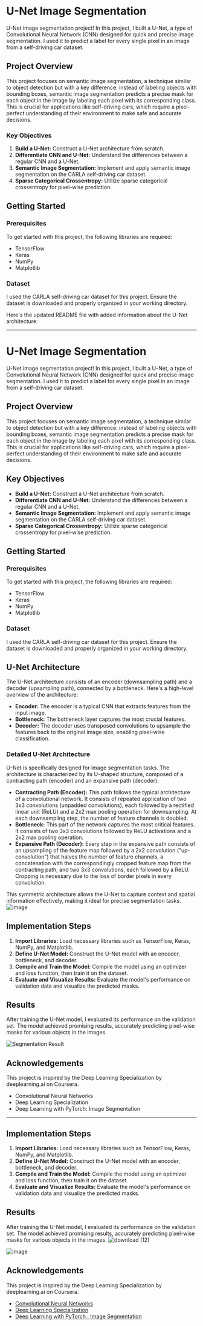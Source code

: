 # U-Net Image Segmentation

U-Net image segmentation project! In this project, I built a U-Net, a type of Convolutional Neural Network (CNN) designed for quick and precise image segmentation. I used it to predict a label for every single pixel in an image from a self-driving car dataset.

## Project Overview

This project focuses on semantic image segmentation, a technique similar to object detection but with a key difference: instead of labeling objects with bounding boxes, semantic image segmentation predicts a precise mask for each object in the image by labeling each pixel with its corresponding class. This is crucial for applications like self-driving cars, which require a pixel-perfect understanding of their environment to make safe and accurate decisions.

### Key Objectives

1. **Build a U-Net:** Construct a U-Net architecture from scratch.
2. **Differentiate CNN and U-Net:** Understand the differences between a regular CNN and a U-Net.
3. **Semantic Image Segmentation:** Implement and apply semantic image segmentation on the CARLA self-driving car dataset.
4. **Sparse Categorical Crossentropy:** Utilize sparse categorical crossentropy for pixel-wise prediction.

## Getting Started

### Prerequisites

To get started with this project, the following libraries are required:

- TensorFlow
- Keras
- NumPy
- Matplotlib

### Dataset

I used the CARLA self-driving car dataset for this project. Ensure the dataset is downloaded and properly organized in your working directory.

Here's the updated README file with added information about the U-Net architecture:

---

# U-Net Image Segmentation

U-Net image segmentation project! In this project, I built a U-Net, a type of Convolutional Neural Network (CNN) designed for quick and precise image segmentation. I used it to predict a label for every single pixel in an image from a self-driving car dataset.

## Project Overview
This project focuses on semantic image segmentation, a technique similar to object detection but with a key difference: instead of labeling objects with bounding boxes, semantic image segmentation predicts a precise mask for each object in the image by labeling each pixel with its corresponding class. This is crucial for applications like self-driving cars, which require a pixel-perfect understanding of their environment to make safe and accurate decisions.

## Key Objectives
- **Build a U-Net:** Construct a U-Net architecture from scratch.
- **Differentiate CNN and U-Net:** Understand the differences between a regular CNN and a U-Net.
- **Semantic Image Segmentation:** Implement and apply semantic image segmentation on the CARLA self-driving car dataset.
- **Sparse Categorical Crossentropy:** Utilize sparse categorical crossentropy for pixel-wise prediction.

## Getting Started

### Prerequisites
To get started with this project, the following libraries are required:
- TensorFlow
- Keras
- NumPy
- Matplotlib

### Dataset
I used the CARLA self-driving car dataset for this project. Ensure the dataset is downloaded and properly organized in your working directory.

## U-Net Architecture
The U-Net architecture consists of an encoder (downsampling path) and a decoder (upsampling path), connected by a bottleneck. Here's a high-level overview of the architecture:

- **Encoder:** The encoder is a typical CNN that extracts features from the input image.
- **Bottleneck:** The bottleneck layer captures the most crucial features.
- **Decoder:** The decoder uses transposed convolutions to upsample the features back to the original image size, enabling pixel-wise classification.

### Detailed U-Net Architecture
U-Net is specifically designed for image segmentation tasks. The architecture is characterized by its U-shaped structure, composed of a contracting path (encoder) and an expansive path (decoder):

- **Contracting Path (Encoder):** This path follows the typical architecture of a convolutional network. It consists of repeated application of two 3x3 convolutions (unpadded convolutions), each followed by a rectified linear unit (ReLU) and a 2x2 max pooling operation for downsampling. At each downsampling step, the number of feature channels is doubled.
- **Bottleneck:** This part of the network captures the most critical features. It consists of two 3x3 convolutions followed by ReLU activations and a 2x2 max pooling operation.
- **Expansive Path (Decoder):** Every step in the expansive path consists of an upsampling of the feature map followed by a 2x2 convolution ("up-convolution") that halves the number of feature channels, a concatenation with the correspondingly cropped feature map from the contracting path, and two 3x3 convolutions, each followed by a ReLU. Cropping is necessary due to the loss of border pixels in every convolution.

This symmetric architecture allows the U-Net to capture context and spatial information effectively, making it ideal for precise segmentation tasks.
![image](https://github.com/jaliyanimanthako/U-Net-Image-Segmentation-Cousera-Guided-Project-/assets/161110418/b6ae463a-52a8-4ab0-9984-eb27301eb08d)


## Implementation Steps
1. **Import Libraries:** Load necessary libraries such as TensorFlow, Keras, NumPy, and Matplotlib.
2. **Define U-Net Model:** Construct the U-Net model with an encoder, bottleneck, and decoder.
3. **Compile and Train the Model:** Compile the model using an optimizer and loss function, then train it on the dataset.
4. **Evaluate and Visualize Results:** Evaluate the model's performance on validation data and visualize the predicted masks.

## Results
After training the U-Net model, I evaluated its performance on the validation set. The model achieved promising results, accurately predicting pixel-wise masks for various objects in the images.

![Segmentation Result](download (12))

## Acknowledgements
This project is inspired by the Deep Learning Specialization by deeplearning.ai on Coursera.

- Convolutional Neural Networks
- Deep Learning Specialization
- Deep Learning with PyTorch: Image Segmentation

---

## Implementation Steps

1. **Import Libraries:** Load necessary libraries such as TensorFlow, Keras, NumPy, and Matplotlib.
2. **Define U-Net Model:** Construct the U-Net model with an encoder, bottleneck, and decoder.
3. **Compile and Train the Model:** Compile the model using an optimizer and loss function, then train it on the dataset.
4. **Evaluate and Visualize Results:** Evaluate the model's performance on validation data and visualize the predicted masks.

## Results

After training the U-Net model, I evaluated its performance on the validation set. The model achieved promising results, accurately predicting pixel-wise masks for various objects in the images.
![download (12)](https://github.com/jaliyanimanthako/U-Net-Image-Segmentation-Cousera-Guided-Project-/assets/161110418/bb557623-b067-43f5-839e-a5269b28962e)

![image](https://github.com/jaliyanimanthako/U-Net-Image-Segmentation-Cousera-Guided-Project-/assets/161110418/40915fba-9a2e-45f4-979e-1339993a9f41)



## Acknowledgements

This project is inspired by the Deep Learning Specialization by deeplearning.ai on Coursera.

- [Convolutional Neural Networks](https://www.coursera.org/learn/convolutional-neural-networks)
- [Deep Learning Specialization](https://www.deeplearning.ai/program/deep-learning-specialization/)
- [Deep Learning with PyTorch : Image Segmentation](https://www.coursera.org/account/accomplishments/verify/27ULZG8NP4MD)
